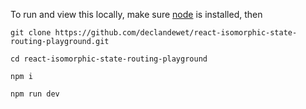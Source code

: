 
To run and view this locally, make sure [node](http://nodejs.org) is
installed, then

```
git clone https://github.com/declandewet/react-isomorphic-state-routing-playground.git
```

```
cd react-isomorphic-state-routing-playground
```

```
npm i
```

```
npm run dev
```
